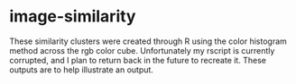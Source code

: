 # image-similarity

These similarity clusters were created through R using the color histogram method across the rgb color cube. Unfortunately my rscript is currently corrupted, and I plan to return back in the future to recreate it.  These outputs are to help illustrate an output.

